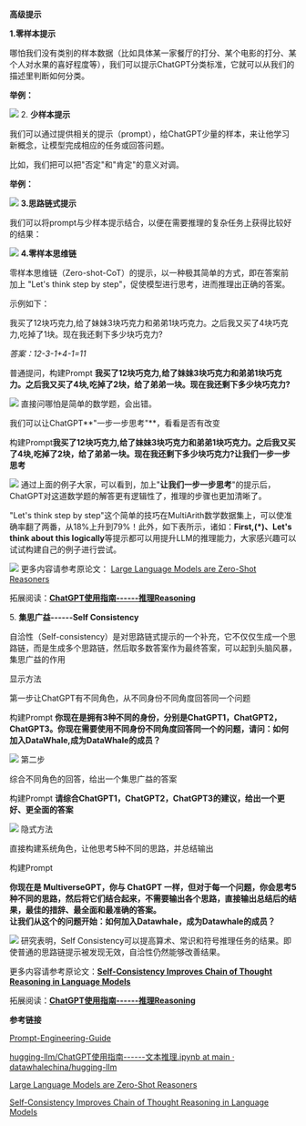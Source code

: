 **高级提示**

**1.零样本提示**

哪怕我们没有类别的样本数据（比如具体某一家餐厅的打分、某个电影的打分、某个人对水果的喜好程度等），我们可以提示ChatGPT分类标准，它就可以从我们的描述里判断如何分类。

**举例：**

![](../img/folder6/高级提示/image1.png)
2\. **少样本提示**

我们可以通过提供相关的提示（prompt），给ChatGPT少量的样本，来让他学习新概念，让模型完成相应的任务或回答问题。

比如，我们把可以把"否定"和"肯定"的意义对调。

**举例：**

![](../img/folder6/高级提示/image2.png)
**3.思路链式提示**

我们可以将prompt与少样本提示结合，以便在需要推理的复杂任务上获得比较好的结果：

![](../img/folder6/高级提示/image3.png)
**4.零样本思维链**

零样本思维链（Zero-shot-CoT）的提示，以一种极其简单的方式，即在答案前加上
\"Let\'s think step by step\"，促使模型进行思考，进而推理出正确的答案。

示例如下：

我买了12块巧克力,给了妹妹3块巧克力和弟弟1块巧克力。之后我又买了4块巧克力,吃掉了1块。现在我还剩下多少块巧克力?

*答案：12-3-1+4-1=11*

普通提问，构建Prompt
**我买了12块巧克力,给了妹妹3块巧克力和弟弟1块巧克力。之后我又买了4块,吃掉了2块，给了弟弟一块。现在我还剩下多少块巧克力?**

![](../img/folder6/高级提示/image4.png)
直接问哪怕是简单的数学题，会出错。

我们可以让ChatGPT**"一步一步思考"**，看看是否有改变

构建Prompt**我买了12块巧克力,给了妹妹3块巧克力和弟弟1块巧克力。之后我又买了4块,吃掉了2块，给了弟弟一块。现在我还剩下多少块巧克力?让我们一步一步思考**

![](../img/folder6/高级提示/image5.png)
通过上面的例子大家，可以看到，加上\"**让我们一步一步思考**\"的提示后，ChatGPT对这道数学题的解答更有逻辑性了，推理的步骤也更加清晰了。

\"Let\'s think step by
step\"这个简单的技巧在MultiArith数学数据集上，可以使准确率翻了两番，从18%上升到79%！此外，如下表所示，诸如：**First,(\*)、Let\'s
think about this
logically**等提示都可以用提升LLM的推理能力，大家感兴趣可以试试构建自己的例子进行尝试。

![](../img/folder6/高级提示/image6.png)
更多内容请参考原论文： [Large Language Models are Zero-Shot
Reasoners](https://arxiv.org/abs/2205.11916)

拓展阅读：[**ChatGPT使用指南------推理Reasoning**](https://github.com/datawhalechina/hugging-llm/blob/main/content/ChatGPT%E4%BD%BF%E7%94%A8%E6%8C%87%E5%8D%97%E2%80%94%E2%80%94%E6%96%87%E6%9C%AC%E6%8E%A8%E7%90%86.ipynb)

5\. **集思广益------Self Consistency**

自洽性（Self-consistency）是对思路链式提示的一个补充，它不仅仅生成一个思路链，而是生成多个思路链，然后取多数答案作为最终答案，可以起到头脑风暴，集思广益的作用

显示方法

第一步让ChatGPT有不同角色，从不同身份不同角度回答同一个问题

构建Prompt
**你现在是拥有3种不同的身份，分别是ChatGPT1，ChatGPT2，ChatGPT3。你现在需要使用不同身份不同角度回答同一个的问题，请问：如何加入DataWhale,成为DataWhale的成员？**

![](../img/folder6/高级提示/image7.png)
第二步

综合不同角色的回答，给出一个集思广益的答案

构建Prompt
**请综合ChatGPT1，ChatGPT2，ChatGPT3的建议，给出一个更好、更全面的答案**

![](../img/folder6/高级提示/image8.png)
隐式方法

直接构建系统角色，让他思考5种不同的思路，并总结输出

构建Prompt

**你现在是 MultiverseGPT，你与 ChatGPT
一样，但对于每一个问题，你会思考5种不同的思路，然后将它们结合起来，不需要输出各个思路，直接输出总结后的结果，最佳的措辞、最全面和最准确的答案。\
让我们从这个的问题开始：如何加入Datawhale，成为Datawhale的成员？**

![](../img/folder6/高级提示/image9.png)
研究表明，Self
Consistency可以提高算术、常识和符号推理任务的结果。即使普通的思路链提示被发现无效，自洽性仍然能够改善结果。

更多内容请参考原论文：[**Self-Consistency Improves Chain of Thought
Reasoning in Language Models**](https://arxiv.org/abs/2203.11171)

拓展阅读：[**ChatGPT使用指南------推理Reasoning**](https://github.com/datawhalechina/hugging-llm/blob/main/content/ChatGPT%E4%BD%BF%E7%94%A8%E6%8C%87%E5%8D%97%E2%80%94%E2%80%94%E6%96%87%E6%9C%AC%E6%8E%A8%E7%90%86.ipynb)

**参考链接**

[Prompt-Engineering-Guide](https://github.com/dair-ai/Prompt-Engineering-Guide)

[hugging-llm/ChatGPT使用指南------文本推理.ipynb at main ·
datawhalechina/hugging-llm](https://github.com/datawhalechina/hugging-llm/blob/main/content/ChatGPT%E4%BD%BF%E7%94%A8%E6%8C%87%E5%8D%97%E2%80%94%E2%80%94%E6%96%87%E6%9C%AC%E6%8E%A8%E7%90%86.ipynb)

[Large Language Models are Zero-Shot
Reasoners](https://arxiv.org/abs/2205.11916)

[Self-Consistency Improves Chain of Thought Reasoning in Language
Models](https://arxiv.org/abs/2203.11171)
